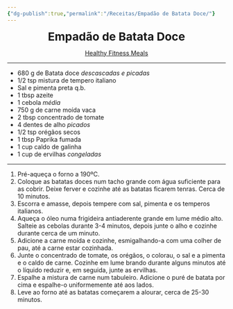 ```yaml
---
{"dg-publish":true,"permalink":"/Receitas/Empadão de Batata Doce/"}
---
```


<div style="text-align: center;"> <span style="font-size: 26px;"><b> Empadão de Batata Doce </b></span> </div>

<span class="center"> <center> [Healthy Fitness Meals](https://healthyfitnessmeals.com/sweet-potato-shepherds-pie/) </center></span>

---
- 680 g de Batata doce *descascadas e picadas*
- 1/2 tsp mistura de tempero italiano
- Sal e pimenta preta q.b.
- 1 tbsp azeite
- 1 cebola *média*
- 750 g de carne moída vaca
- 2 tbsp concentrado de tomate
- 4 dentes de alho *picados*
- 1/2 tsp orégãos secos
- 1 tbsp Paprika fumada
- 1 cup caldo de galinha
- 1 cup de ervilhas *congeladas*
---
1. Pré-aqueça o forno a 190ºC.
2. Coloque as batatas doces num tacho grande com água suficiente para as cobrir. Deixe ferver e cozinhe até as batatas ficarem tenras. Cerca de 10 minutos.
3. Escorra e amasse, depois tempere com sal, pimenta e os temperos italianos.
4. Aqueça o óleo numa frigideira antiaderente grande em lume médio alto. Salteie as cebolas durante 3-4 minutos, depois junte o alho e cozinhe durante cerca de um minuto.
5. Adicione a carne moída e cozinhe, esmigalhando-a com uma colher de pau, até a carne estar cozinhada.
6. Junte o concentrado de tomate, os orégãos, o colorau, o sal e a pimenta e o caldo de carne. Cozinhe em lume brando durante alguns minutos até o líquido reduzir e, em seguida, junte as ervilhas.
7. Espalhe a mistura de carne num tabuleiro. Adicione o puré de batata por cima e espalhe-o uniformemente até aos lados.
8. Leve ao forno até as batatas começarem a alourar, cerca de 25-30 minutos.